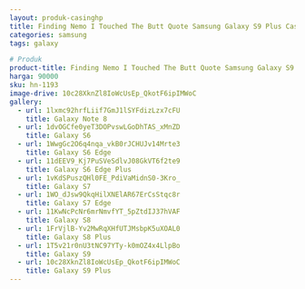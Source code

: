 ```yaml
---
layout: produk-casinghp
title: Finding Nemo I Touched The Butt Quote Samsung Galaxy S9 Plus Case
categories: samsung
tags: galaxy

# Produk
product-title: Finding Nemo I Touched The Butt Quote Samsung Galaxy S9 Plus Case
harga: 90000
sku: hn-1193
image-drive: 10c28XknZl8IoWcUsEp_QkotF6ipIMWoC
gallery:
  - url: 1lxmc92hrfLiif7GmJ1lSYFdizLzx7cFU
    title: Galaxy Note 8
  - url: 1dvOGCfe0yeT3DOPvswLGoDhTAS_xMnZD
    title: Galaxy S6
  - url: 1WwgGc2O6q4nqa_vkB0rJCHUJv14Mrte3
    title: Galaxy S6 Edge
  - url: 11dEEV9_Kj7PuSVeSdlvJ08GkVT6f2te9
    title: Galaxy S6 Edge Plus
  - url: 1vKdSPuszQHl0FE_PdiVaMidnS0-3Kro_
    title: Galaxy S7
  - url: 1WO_dJsw9QkqHilXNElAR67ErCsStqc8r
    title: Galaxy S7 Edge
  - url: 11KwNcPcNr6mrNmvfYT_5pZtdIJ37hVAF
    title: Galaxy S8
  - url: 1FrVjlB-Yv2MwRqXHfUTJMsbpK5uXOAL0
    title: Galaxy S8 Plus
  - url: 1T5v21r0nU3tNC97YTy-k0mOZ4x4LlpBo
    title: Galaxy S9
  - url: 10c28XknZl8IoWcUsEp_QkotF6ipIMWoC
    title: Galaxy S9 Plus
---
```

